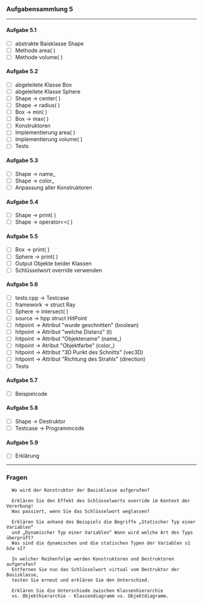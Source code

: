 ### Aufgabensammlung 5

---

#### Aufgabe 5.1
  - [ ] abstrakte Baisklasse Shape
  - [ ] Methode area( )
  - [ ] Methode volume( )

#### Aufgabe 5.2
  - [ ] abgeleitete Klasse Box
  - [ ] abgeleitete Klasse Sphere
  - [ ] Shape -> center( )
  - [ ] Shape -> radius( )
  - [ ] Box -> min( )
  - [ ] Box -> max( )
  - [ ] Konstruktoren
  - [ ] Implementierung area( )
  - [ ] Implementierung volume( )
  - [ ] Tests

#### Aufgabe 5.3
  - [ ] Shape -> name_
  - [ ] Shape -> color_
  - [ ] Anpassung aller Konstruktoren
 
#### Aufgabe 5.4
  - [ ] Shape -> print( )
  - [ ] Shape -> operator<<( )

#### Aufgabe 5.5
  - [ ] Box -> print( )
  - [ ] Sphere -> print( )
  - [ ] Output Objekte beider Klassen
  - [ ] Schlüsselwort override verwenden

#### Aufgabe 5.6
  - [ ] tests.cpp -> Testcase
  - [ ] framework -> struct Ray
  - [ ] Sphere -> intersect( )
  - [ ] source -> hpp struct HitPoint
  - [ ] hitpoint -> Attribut "wurde geschnitten" (boolean)
  - [ ] hitpoint -> Attribut "welche Distanz" (t)
  - [ ] hitpoint -> Attribut "Objektename" (name_)
  - [ ] hitpoint -> Atribut "Objektfarbe" (color_)
  - [ ] hitpoint -> Attribut "3D Punkt des Schnitts" (vec3D)
  - [ ] hitpoint -> Attribut "Richtung des Strahls" (direction)
  - [ ] Tests

#### Aufgabe 5.7
  - [ ] Beispielcode

#### Aufgabe 5.8
  - [ ] Shape -> Destruktor
  - [ ] Testcase -> Programmcode

#### Aufgabe 5.9
  - [ ] Erklärung

---

### Fragen

      Wo wird der Konstruktor der Basisklasse aufgerufen?  

      Erklären Sie den Effekt des Schlüsselworts override im Kontext der Vererbung! 
      Was passiert, wenn Sie das Schlüsselwort weglassen?  

      Erklären Sie anhand des Beispiels die Begriffe „Statischer Typ einer Variablen“ 
      und „Dynamischer Typ einer Variablen“ Wann wird welche Art des Typs überprüft?
      Was sind die dynamischen und die statischen Typen der Variablen s1 bzw s2?  

      In welcher Reihenfolge werden Konstruktoren und Destruktoren aufgerufen? 
      Entfernen Sie nun das Schlüsselwort virtual vom Destruktor der Basisklasse, 
      testen Sie erneut und erklären Sie den Unterschied.  

      Erklären Sie die Unterschiede zwischen Klassenhierarchie 
      vs. Objekthierarchie - Klassendiagramm vs. Objektdiagramm.